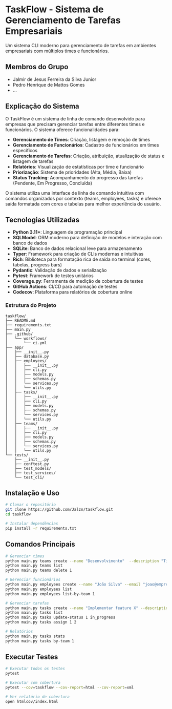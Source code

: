 # TaskFlow - Sistema de Gerenciamento de Tarefas Empresariais

Um sistema CLI moderno para gerenciamento de tarefas em ambientes empresariais com múltiplos times e funcionários.

## Membros do Grupo

- Jalmir de Jesus Ferreira da Silva Junior
- Pedro Henrique de Mattos Gomes
- ...

## Explicação do Sistema

O TaskFlow é um sistema de linha de comando desenvolvido para empresas que precisam gerenciar tarefas entre diferentes times e funcionários. O sistema oferece funcionalidades para:

- **Gerenciamento de Times**: Criação, listagem e remoção de times
- **Gerenciamento de Funcionários**: Cadastro de funcionários em times específicos
- **Gerenciamento de Tarefas**: Criação, atribuição, atualização de status e listagem de tarefas
- **Relatórios**: Visualização de estatísticas por time e funcionário
- **Priorização**: Sistema de prioridades (Alta, Média, Baixa)
- **Status Tracking**: Acompanhamento do progresso das tarefas (Pendente, Em Progresso, Concluída)

O sistema utiliza uma interface de linha de comando intuitiva com comandos organizados por contexto (teams, employees, tasks) e oferece saída formatada com cores e tabelas para melhor experiência do usuário.

## Tecnologias Utilizadas

- **Python 3.11+**: Linguagem de programação principal
- **SQLModel**: ORM moderno para definição de modelos e interação com banco de dados
- **SQLite**: Banco de dados relacional leve para armazenamento
- **Typer**: Framework para criação de CLIs modernas e intuitivas
- **Rich**: Biblioteca para formatação rica de saída no terminal (cores, tabelas, progress bars)
- **Pydantic**: Validação de dados e serialização
- **Pytest**: Framework de testes unitários
- **Coverage.py**: Ferramenta de medição de cobertura de testes
- **GitHub Actions**: CI/CD para automação de testes
- **Codecov**: Plataforma para relatórios de cobertura online

### Estrutura do Projeto

```
taskflow/
├── README.md
├── requirements.txt
├── main.py
├── .github/
│   └── workflows/
│       └── ci.yml
├── app/
│   ├── __init__.py
│   ├── database.py
│   ├── employees/
│   │   ├── __init__.py
│   │   ├── cli.py
│   │   ├── models.py
│   │   ├── schemas.py
│   │   └── services.py
│   │   └── utils.py
│   ├── tasks/
│   │   ├── __init__.py
│   │   ├── cli.py
│   │   ├── models.py
│   │   ├── schemas.py
│   │   └── services.py
│   │   └── utils.py
│   ├── teams/
│   │   ├── __init__.py
│   │   ├── cli.py
│   │   ├── models.py
│   │   ├── schemas.py
│   │   └── services.py
│   │   └── utils.py
└── tests/
    ├── __init__.py
    ├── conftest.py
    ├── test_models/
    ├── test_services/
    └── test_cli/
```

## Instalação e Uso

```bash
# Clonar o repositório
git clone https://github.com/Jalzn/taskflow.git
cd taskflow

# Instalar dependências
pip install -r requirements.txt

```

## Comandos Principais

```bash
# Gerenciar times
python main.py teams create --name "Desenvolvimento"  --description "Time de desenvolvimento de software"
python main.py teams list
python main.py teams delete 1

# Gerenciar funcionários
python main.py employees create --name "João Silva" --email "joao@empresa.com" --team 1
python main.py employees list
python main.py employees list-by-team 1

# Gerenciar tarefas
python main.py tasks create --name "Implementar feature X" --description "Descrição detalhada" --team 1 --status 1 --priority high
python main.py tasks list
python main.py tasks update-status 1 in_progress
python main.py tasks assign 1 2

# Relatórios
python main.py tasks stats
python main.py tasks by-team 1
```

## Executar Testes

```bash
# Executar todos os testes
pytest

# Executar com cobertura
pytest --cov=taskflow --cov-report=html --cov-report=xml

# Ver relatório de cobertura
open htmlcov/index.html
```
